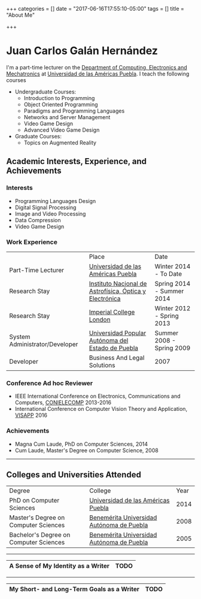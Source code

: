 +++
categories = []
date = "2017-06-16T17:55:10-05:00"
tags = []
title = "About Me"

+++

Juan Carlos Galán Hernández
===========================

I'm a part-time lecturer on the [Department of Computing, Electronics and Mechatronics](http://web.udlap.mx/ingenieria/departamentos/computacion-electronica-mecatronica/) at [Universidad de las Américas Puebla](http://udlap.mx). I teach the following courses

-   Undergraduate Courses:
    -   Introduction to Programming
    -   Object Oriented Programming
    -   Paradigms and Programming Languages
    -   Networks and Server Management
    -   Video Game Design
    -   Advanced Video Game Design
-   Graduate Courses:
    -   Topics on Augmented Reality

Academic Interests, Experience, and Achievements
------------------------------------------------

### Interests

-   Programming Languages Design
-   Digital Signal Processing
-   Image and Video Processing
-   Data Compression
-   Video Game Design

### Work Experience

|                                |                                                                             |                           |
|--------------------------------|-----------------------------------------------------------------------------|---------------------------|
|                                | Place                                                                       | Date                      |
| Part-Time Lecturer             | [Universidad de las Américas Puebla](http://udlap.mx)                       | Winter 2014 - To Date     |
| Research Stay                  | [Instituto Nacional de Astrofísica, Óptica y Electrónica](http://inaoep.mx) | Spring 2014 - Summer 2014 |
| Research Stay                  | [Imperial College London](http://www.imperial.ac.uk)                        | Winter 2012 - Spring 2013 |
| System Administrator/Developer | [Universidad Popular Autónoma del Estado de Puebla](http://www.upaep.mx)    | Summer 2008 - Spring 2009 |
| Developer                      | Business And Legal Solutions                                                | 2007                      |

### Conference Ad hoc Reviewer

-   IEEE International Conference on Electronics, Communications and Computers, [CONIELECOMP](http://ict.udlap.mx/conielecomp/) 2013-2016
-   International Conference on Computer Vision Theory and Application, [VISAPP](http://visapp.visigrapp.org/) 2016

### Achievements

-   Magna Cum Laude, PhD on Computer Sciences, 2014
-   Cum Laude, Master's Degree on Computer Science, 2008

------------------------------------------------------------------------

Colleges and Universities Attended
----------------------------------

|                                        |                                                             |      |
|----------------------------------------|-------------------------------------------------------------|------|
| Degree                                 | College                                                     | Year |
| PhD on Computer Sciences               | [Universidad de las Américas Puebla](https://udlap.mx)      | 2014 |
| Master's Degree on Computer Sciences   | [Benemérita Universidad Autónoma de Puebla](http://buap.mx) | 2008 |
| Bachelor's Degree on Computer Sciences | [Benemérita Universidad Autónoma de Puebla](http://buap.mx) | 2005 |

------------------------------------------------------------------------

| **A Sense of My Identity as a Writer** | TODO |
|----------------------------------------|------|

------------------------------------------------------------------------

| **My Short- and Long-Term Goals as a Writer** | TODO |
|-----------------------------------------------|------|


